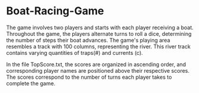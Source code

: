 # Boat-Racing-Game
The game involves two players and starts with each player receiving a boat. Throughout the game, the players alternate turns to roll a dice, determining the number of steps their boat advances. The game's playing area resembles a track with 100 columns, representing the river. This river track contains varying quantities of traps(#) and currents (c).

In the file TopScore.txt, the scores are organized in ascending order, and corresponding player names are positioned above their respective scores. The scores correspond to the number of turns each player takes to complete the game.








